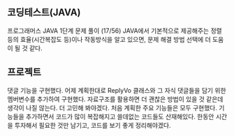 코딩테스트(JAVA)
-------
프로그래머스 JAVA 1단계 문제 풀이 (17/56)
JAVA에서 기본적으로 제공해주는 정렬 등의 효율(시간복잡도 등)이나 작동방식을 알고 있으면, 문제 해결 방법 선택에 더 도움이 될 것 같다.

프로젝트
-------
댓글 기능을 구현했다. 어제 계획한대로 ReplyVo 클래스와 그 자식 댓글들을 담기 위한 멤버변수를 추가하여 구현했다.
자료구조를 활용하면 더 괜찮은 방법이 있을 것 같은데 생각이 나질 않는다. 더 고민해 봐야겠다.
처음 계획한 주요 기능들은 모두 구현했다. 기능들을 추가하면서 코드가 많이 복잡해지고 쓸데없는 코드들도 산재해있다. 
한동안 시간을 투자해서 필요한 것만 남기고, 코드를 보기 좋게 정리해야겠다.
